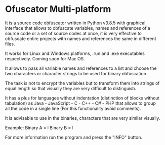 # Ofuscator Multi-platform
It is a source code obfuscator written in Python v3.8.5 with graphical interface that allows to obfuscate variables, names and references of a source code or a set of source codes at once, it is very effective to obfuscate entire projects with names and references the same in different files.

It works for Linux and Windows platforms, .run and .exe executables respectively. Coming soon for Mac OS.

It allows to pass all variable names and references to a list and choose the two characters or character strings to be used for binary obfuscation.

The task is not to encrypt the variables but to transform them into strings of equal length so that visually they are very difficult to distinguish.

It has a plus for languages without indentation (distinction of blocks without tabulation) as Java - JavaScript - C - C++ - C# - PHP that allows to group all the code in a single line (For this functionality avoid comments).

It is advisable to use in the binaries, characters that are very similar visually.

Example: Binary A = l Binary B = I

For more information run the program and press the "INFO" button.

